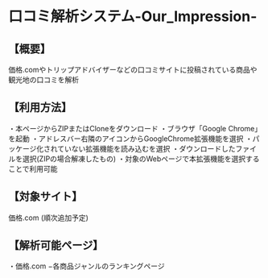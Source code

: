 # 口コミ解析システム-Our_Impression-  

## 【概要】  
価格.comやトリップアドバイザーなどの口コミサイトに投稿されている商品や観光地の口コミを解析
## 【利用方法】  
・本ページからZIPまたはCloneをダウンロード
・ブラウザ「Google Chrome」を起動
・アドレスバー右隣のアイコンからGoogleChrome拡張機能を選択
・パッケージ化されていない拡張機能を読み込むを選択
・ダウンロードしたファイルを選択(ZIPの場合解凍したもの)
・対象のWebページで本拡張機能を選択することで利用可能

## 【対象サイト】  
価格.com
(順次追加予定)

## 【解析可能ページ】  
・価格.com
 −各商品ジャンルのランキングページ
